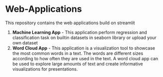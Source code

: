# Web-Applications
This repository contains the web applications build on streamlit
1. **Machine Learning App** - This application perform regression and classification task on builtin datasets in seaborn library or upload your own dataset
2. **Word Cloud App** - This application is a visualization tool to showcase the most common words in a text. The words are different sizes according to how often they are used in the text. A word cloud app can be used to explore large amounts of text and create informative visualizations for presentations.
